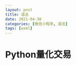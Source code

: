 ```yaml
---
layout: post
title: 语法
date: 2021-04-30
categories: [微信小程序, 语法]
tags: [wxml]     
---
```



# Python量化交易